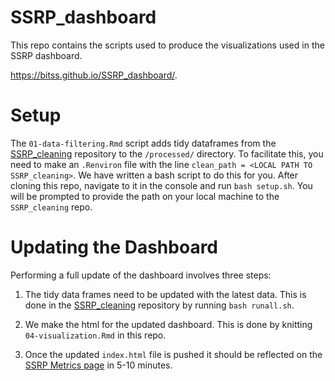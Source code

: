 # SSRP_dashboard

This repo contains the scripts used to produce the visualizations used in the SSRP dashboard.

<https://bitss.github.io/SSRP_dashboard/>.

# Setup

The `01-data-filtering.Rmd` script adds tidy dataframes from the [SSRP_cleaning](https://github.com/BITSS/SSRP_cleaning) repository to the `/processed/` directory. To facilitate this, you need to make an `.Renviron` file with the line `clean_path = <LOCAL PATH TO SSRP_cleaning>`. We have written a bash script to do this for you. After cloning this repo, navigate to it in the console and run `bash setup.sh`. You will be prompted to provide the path on your local machine to the `SSRP_cleaning` repo.

# Updating the Dashboard

Performing a full update of the dashboard involves three steps:

1.  The tidy data frames need to be updated with the latest data. This is done in the [SSRP_cleaning](https://github.com/BITSS/SSRP_cleaning) repository by running `bash runall.sh`.

2.  We make the html for the updated dashboard. This is done by knitting `04-visualization.Rmd` in this repo.

3.  Once the updated `index.html` file is pushed it should be reflected on the [SSRP Metrics page](https://www.socialsciencereproduction.org/metrics) in 5-10 minutes.
